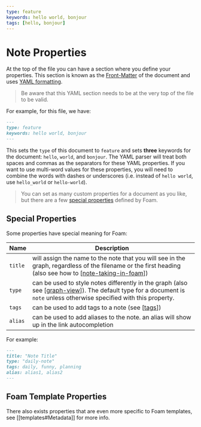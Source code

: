 ```yaml
---
type: feature
keywords: hello world, bonjour
tags: [hello, bonjour]
---
```


# Note Properties

At the top of the file you can have a section where you define your properties. This section is known as the [Front-Matter](https://learn.cloudcannon.com/jekyll/introduction-to-jekyll-front-matter/) of the document and uses [YAML formatting](https://www.codeproject.com/Articles/1214409/Learn-YAML-in-five-minutes).

> Be aware that this YAML section needs to be at the very top of the file to be valid.

For example, for this file, we have:

```markdown
---
type: feature
keywords: hello world, bonjour
---
```

This sets the `type` of this document to `feature` and sets **three** keywords for the document: `hello`, `world`, and `bonjour`. The YAML parser will treat both spaces and commas as the separators for these YAML properties. If you want to use multi-word values for these properties, you will need to combine the words with dashes or underscores (i.e. instead of `hello world`, use `hello_world` or `hello-world`).

> You can set as many custom properties for a document as you like, but there are a few [special properties](#special-properties) defined by Foam.

## Special Properties

Some properties have special meaning for Foam:

| Name    | Description                                                                                                                                                             |
| ------- | ----------------------------------------------------------------------------------------------------------------------------------------------------------------------- |
| `title` | will assign the name to the note that you will see in the graph, regardless of the filename or the first heading (also see how to [[note-taking-in-foam]])              |
| `type`  | can be used to style notes differently in the graph (also see [[graph-view]]). The default type for a document is `note` unless otherwise specified with this property. |
| `tags`  | can be used to add tags to a note (see [[tags]])                                                                                                                        |
| `alias` | can be used to add aliases to the note. an alias will show up in the link autocompletion                                                                                |

For example:

```markdown
---
title: "Note Title"
type: "daily-note"
tags: daily, funny, planning
alias: alias1, alias2
---
```

## Foam Template Properties

There also exists properties that are even more specific to Foam templates, see [[templates#Metadata]] for more info.

[//begin]: # "Autogenerated link references for markdown compatibility"
[write-notes-in-foam]: ../getting-started/write-notes-in-foam.md "Writing Notes"
[tags]: tags.md "Tags"
[graph-view]: ../features/graph-view.md "Graph Visualization"
[note-taking-in-foam]: ../getting-started/note-taking-in-foam.md "Note-Taking in Foam"
[note-templates#Metadata]: note-templates.md "Note Templates"
[//end]: # "Autogenerated link references"
